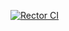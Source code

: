 [![Rector CI](https://github.com/jonasvanderhaegen/laravel-test/actions/workflows/rector.yml/badge.svg)](https://github.com/jonasvanderhaegen/laravel-test/actions/workflows/rector.yml)
